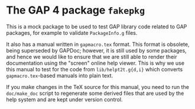 The GAP 4 package `fakepkg`
===========================

This is a mock package to be used to test GAP library code
related to GAP packages, for example to validate `PackageInfo.g`
files.

It also has a manual written in `gapmacro.tex` format. This
format is obsolete, being superseded by GAPDoc; however, it
is still used by some packages, and hence we would like to
ensure that we are still able to render their documentation
using the "screen" online help viewer. This is why we use 
this manual to test for the code from `lib/helpt2t.g{d,i}`
which converts `gapmacro.tex`-based manuals into plain text.

If you make changes in the TeX source for this manual, you
need to run the `doc/make_doc` script to regenerate some
derived files that are used by the help system and are kept
under version control.

